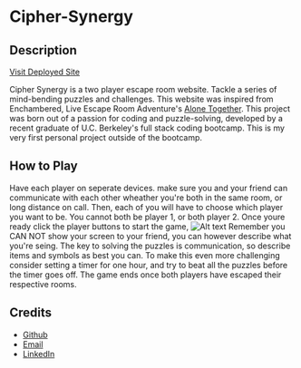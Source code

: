 # Cipher-Synergy

## Description
[Visit Deployed Site](https://ezekiel186.github.io/Cipher-Synergy/)

Cipher Synergy is a two player escape room website. Tackle a series of mind-bending puzzles and challenges. This website was inspired from Enchambered, Live Escape Room Adventure's [Alone Together](https://www.enchambered.com/puzzles/alone-together/). This project was born out of a passion for coding and puzzle-solving, developed by a recent graduate of U.C. Berkeley's full stack coding bootcamp. This is my very first personal project outside of the bootcamp.
    
## How to Play
Have each player on seperate devices. make sure you and your friend can communicate with each other wheather you're both in the same room, or long distance on call. Then, each of you will have to choose which player you want to be. You cannot both be player 1, or both player 2. Once youre ready click the player buttons to start the game,
![Alt text](assets/images/player-select.gif)
Remember you CAN NOT show your screen to your friend, you can however describe what you're seing. The key to solving the puzzles is communication, so describe items and symbols as best you can. To make this even more challenging consider setting a timer for one hour, and try to beat all the puzzles before the timer goes off. The game ends once both players have escaped their respective rooms. 

## Credits
- [Github](https://github.com/Ezekiel186)
- [Email](mailto:ezekieljamolin186@gmail.com)
- [LinkedIn](https://www.linkedin.com/in/ezekiel-jamolin-747150291/)
